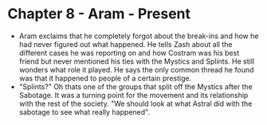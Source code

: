 # Chapter 8 - Aram - Present

- Aram exclaims that he completely forgot about the break-ins and how he had never figured out what happened. He tells Zash about all the different cases he was reporting on and how Costram was his best friend but never mentioned his ties with the Mystics and Splints. He still wonders what role it played.
He says the only common thread he found was that it happened to people of a certain prestige.
- "Splints?" Oh thats one of the groups that split off the Mystics after the Sabotage. It was a turning point for the movement and its relationship with the rest of the society. "We should look at what Astral did with the sabotage to see what really happened".